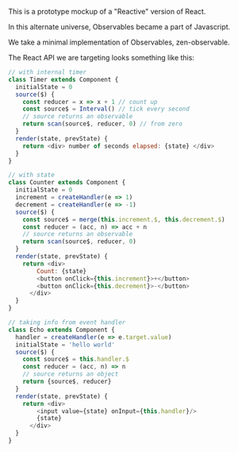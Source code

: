 This is a prototype mockup of a "Reactive" version of React.

In this alternate universe, Observables became a part of Javascript.

We take a minimal implementation of Observables, zen-observable.

The React API we are targeting looks something like this:

```js
// with internal timer
class Timer extends Component {
  initialState = 0
  source($) {
    const reducer = x => x + 1 // count up
    const source$ = Interval() // tick every second
    // source returns an observable
    return scan(source$, reducer, 0) // from zero
  }
  render(state, prevState) {
    return <div> number of seconds elapsed: {state} </div>
  }
}

// with state
class Counter extends Component {
  initialState = 0
  increment = createHandler(e => 1)
  decrement = createHandler(e => -1)
  source($) {
    const source$ = merge(this.increment.$, this.decrement.$)
    const reducer = (acc, n) => acc + n
    // source returns an observable
    return scan(source$, reducer, 0)
  }
  render(state, prevState) {
    return <div>
        Count: {state}
        <button onClick={this.increment}>+</button>
        <button onClick={this.decrement}>-</button>
      </div>
  }
}

// taking info from event handler
class Echo extends Component {
  handler = createHandler(e => e.target.value)
  initialState = 'hello world'
  source($) {
    const source$ = this.handler.$
    const reducer = (acc, n) => n
    // source returns an object
    return {source$, reducer}
  }
  render(state, prevState) {
    return <div>
        <input value={state} onInput={this.handler}/>
        {state}
      </div>
  }
}

```